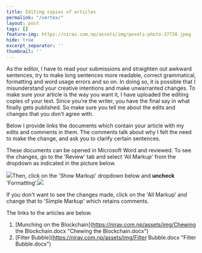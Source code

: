 ```yaml
---
title: Editing copies of articles
permalink: "/vertex/"
layout: post
tags: []
feature-img: https://nirav.com.np/assets/img/pexels-photo-37728.jpeg
hide: true
excerpt_separator: ''
thumbnail: ''
---
```


As the editor, I have to read your submissions and straighten out awkward sentences, try to make long sentences more readable, correct grammatical, formatting and word usage errors and so on. In doing so, it is possible that I misunderstand your creative intentions and make unwarranted changes. To make sure your article is the way you want it, I have uploaded the editing copies of your text. Since you're the writer, you have the final say in what finally gets published. So make sure you tell me about the edits and changes that you don't agree with.

Below I provide links the documents which contain your article with my edits and comments in them. The comments talk about why I felt the need to make the change, and ask you to clarify certain sentences.

These documents can be opened in Microsoft Word and reviewed. To see the changes, go to the 'Review' tab and select 'All Markup' from the dropdown as indicated in the picture below.

![](https://nirav.com.np/assets/img/scr1.png)Then, click on the 'Show Markup' dropdown below and **uncheck** 'Formatting'.![](https://nirav.com.np/assets/img/scr2.png)

If you don't want to see the changes made, click on the 'All Markup' and change that to 'Simple Markup' which retains comments.

The links to the articles are below.

1. [Munching on the Blockchain](https://nirav.com.np/assets/img/Chewing the Blockchain.docx "Chewing the Blockchain.docx")
2. [Filter Bubble](https://nirav.com.np/assets/img/Filter Bubble.docx "Filter Bubble.docx")